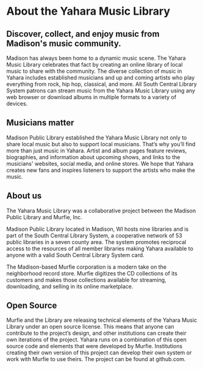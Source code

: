 # About the Yahara Music Library

## Discover, collect, and enjoy music from Madison's music community. 
Madison has always been home to a dynamic music scene. The Yahara Music Library celebrates that fact by creating an online library of local music to share with the community. The diverse collection of music in Yahara includes established musicians and up and coming artists who play everything from rock, hip hop, classical, and more.  All South Central Library System patrons can stream music from the Yahara Music Library using any web browser or download albums in multiple formats to a variety of devices.   

## Musicians matter
Madison Public Library established the Yahara Music Library not only to share local music but also to support local musicians. That’s why you’ll find more than just music in Yahara. Artist and album pages feature reviews, biographies, and information about upcoming shows, and links to the musicians' websites, social media, and online stores. We hope that Yahara creates new fans and inspires listeners to support the artists who make the music.

## About us
The Yahara Music Library was a collaborative project between the Madison Public Library and Murfie, Inc. 

Madison Public Library located in Madison, WI hosts nine libraries and is part of the South Central Library System, a cooperative network of 53 public libraries in a seven county area. The system promotes reciprocal access to the resources of all member libraries making Yahara available to anyone with a valid South Central Library System card. 
 
The Madison-based Murfie corporation is a modern take on the neighborhood record store. Murfie digitizes the CD collections of its customers and makes those collections available for streaming, downloading, and selling in its online marketplace.

## Open Source
Murfie and the Library are releasing technical elements of the Yahara Music Library under an open source license. This means that anyone can contribute to the project’s design, and other institutions can create their own iterations of the project. Yahara runs on a combination of this open source code and elements that were developed by Murfie. Institutions creating their own version of this project can develop their own system or work with Murfie to use theirs. The project can be found at github.com.
